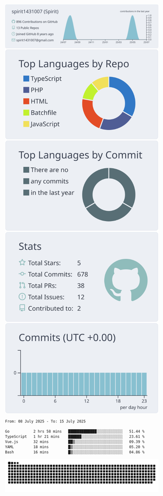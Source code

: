 [![](https://raw.githubusercontent.com/spirit1431007/spirit1431007/master/profile-summary-card-output/nord_bright/0-profile-details.svg)](https://git.io/spiritx)
[![](https://raw.githubusercontent.com/spirit1431007/spirit1431007/master/profile-summary-card-output/nord_bright/1-repos-per-language.svg)](https://git.io/spiritx) [![](https://raw.githubusercontent.com/spirit1431007/spirit1431007/master/profile-summary-card-output/nord_bright/2-most-commit-language.svg)](https://git.io/spiritx)
[![](https://raw.githubusercontent.com/spirit1431007/spirit1431007/master/profile-summary-card-output/nord_bright/3-stats.svg)](https://git.io/spiritx) [![](https://raw.githubusercontent.com/spirit1431007/spirit1431007/master/profile-summary-card-output/nord_bright/4-productive-time.svg)](https://git.io/spiritx)

<!--START_SECTION:waka-->

```txt
From: 08 July 2025 - To: 15 July 2025

Go           2 hrs 58 mins   █████████████░░░░░░░░░░░░   51.44 %
TypeScript   1 hr 21 mins    ██████░░░░░░░░░░░░░░░░░░░   23.61 %
Vue.js       32 mins         ██▒░░░░░░░░░░░░░░░░░░░░░░   09.39 %
YAML         18 mins         █▒░░░░░░░░░░░░░░░░░░░░░░░   05.20 %
Bash         16 mins         █▒░░░░░░░░░░░░░░░░░░░░░░░   04.86 %
```

<!--END_SECTION:waka-->

![contribution](https://github.com/spirit1431007/spirit1431007/blob/output/github-contribution-grid-snake.svg)
